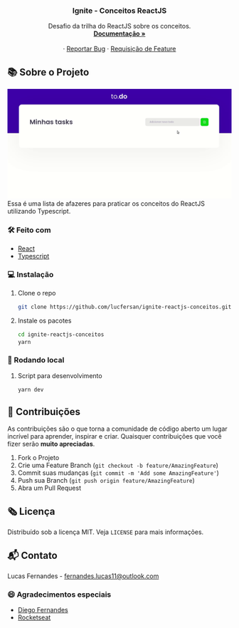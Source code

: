 <p align="center">
  <h3 align="center">Ignite - Conceitos ReactJS</h3>

  <p align="center">
    Desafio da trilha do ReactJS sobre os conceitos.
    <br />
    <a href="https://github.com/lucfersan/ignite-reactjs-conceitos"><strong>Documentação »</strong></a>
    <br />
    <br />
    ·
    <a href="https://github.com/lucfersan/ignite-reactjs-conceitos/issues">Reportar Bug</a>
    ·
    <a href="https://github.com/lucfersan/ignite-reactjs-conceitos/issues">Requisição de Feature</a>
  </p>
</p>

## 📚 Sobre o Projeto

![Ignite](.github/ignite.gif)
Essa é uma lista de afazeres para praticar os conceitos do ReactJS utilizando Typescript.

### 🛠️ Feito com

- [React](https://reactjs.org/)
- [Typescript](https://www.typescriptlang.org/)

### 💻 Instalação

1. Clone o repo
   ```sh
   git clone https://github.com/lucfersan/ignite-reactjs-conceitos.git
   ```
2. Instale os pacotes
   ```sh
   cd ignite-reactjs-conceitos
   yarn
   ```

### 🚀 Rodando local

1. Script para desenvolvimento
   ```sh
   yarn dev
   ```

## 🤝 Contribuições

As contribuições são o que torna a comunidade de código aberto um lugar incrível para aprender, inspirar e criar. Quaisquer contribuições que você fizer serão **muito apreciadas**.

1. Fork o Projeto
2. Crie uma Feature Branch (`git checkout -b feature/AmazingFeature`)
3. Commit suas mudanças (`git commit -m 'Add some AmazingFeature'`)
4. Push sua Branch (`git push origin feature/AmazingFeature`)
5. Abra um Pull Request

## 🗞️ Licença

Distribuído sob a licença MIT. Veja `LICENSE` para mais informações.

## 📬 Contato

Lucas Fernandes - fernandes.lucas11@outlook.com

### 😄 Agradecimentos especiais

- [Diego Fernandes](https://github.com/diego3g)
- [Rocketseat](https://github.com/Rocketseat)